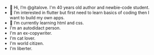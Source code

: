 - 👋 Hi, I’m @gitalove. I'm 40 years old author and newbie-code student.
- 👀 I’m interested in flutter but first need to learn basics of coding then I want to build my own apps. 
- 🌱 I’m currently learning html and css.
- I'm an autodidact person.
- I'm an ex-copywriter.
- I'm cat lover.
- I'm world citizen.
- I'm liberter.

<!---
gitalove/gitalove is a ✨ special ✨ repository because its `README.md` (this file) appears on your GitHub profile.
You can click the Preview link to take a look at your changes.
--->
